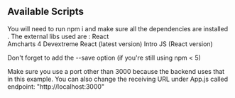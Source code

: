 ## Available Scripts

You will need to run npm i and make sure all the dependencies are installed . The external libs used are :
React  
 Amcharts 4
Devextreme React (latest version)
Intro JS (React version)

Don't forget to add the --save option (if you're still using npm < 5)

Make sure you use a port other than 3000 because the backend uses that in this example.
You can also change the receiving URL under App.js called endpoint: "http://localhost:3000"

